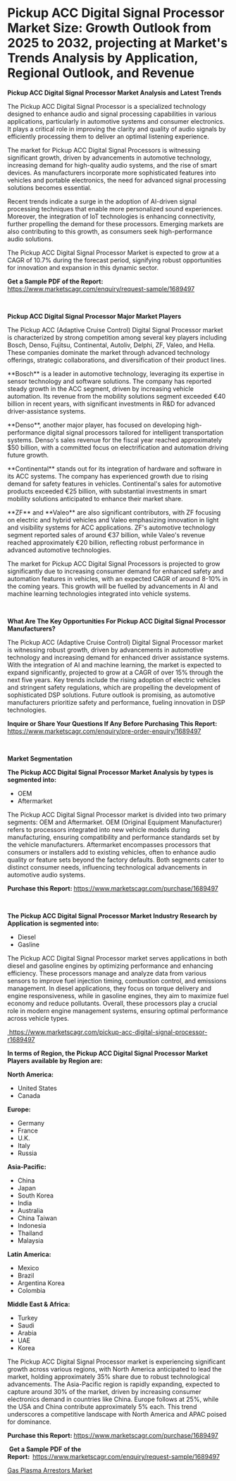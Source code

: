 <p><h1>Pickup ACC Digital Signal Processor Market Size: Growth Outlook from 2025 to 2032, projecting at Market's Trends Analysis by Application, Regional Outlook, and Revenue</h1></p><p><strong>Pickup ACC Digital Signal Processor Market Analysis and Latest Trends</strong></p>
<p><p>The Pickup ACC Digital Signal Processor is a specialized technology designed to enhance audio and signal processing capabilities in various applications, particularly in automotive systems and consumer electronics. It plays a critical role in improving the clarity and quality of audio signals by efficiently processing them to deliver an optimal listening experience. </p><p>The market for Pickup ACC Digital Signal Processors is witnessing significant growth, driven by advancements in automotive technology, increasing demand for high-quality audio systems, and the rise of smart devices. As manufacturers incorporate more sophisticated features into vehicles and portable electronics, the need for advanced signal processing solutions becomes essential. </p><p>Recent trends indicate a surge in the adoption of AI-driven signal processing techniques that enable more personalized sound experiences. Moreover, the integration of IoT technologies is enhancing connectivity, further propelling the demand for these processors. Emerging markets are also contributing to this growth, as consumers seek high-performance audio solutions. </p><p>The Pickup ACC Digital Signal Processor Market is expected to grow at a CAGR of 10.7% during the forecast period, signifying robust opportunities for innovation and expansion in this dynamic sector.</p></p>
<p><strong>Get a Sample PDF of the Report:&nbsp;</strong> <a href="https://www.marketscagr.com/enquiry/request-sample/1689497?utm_campaign=1905&utm_medium=2&utm_source=Github&utm_content=ia&utm_term=26032025&utm_id=pickup-acc-digital-signal-processor">https://www.marketscagr.com/enquiry/request-sample/1689497</a></p>
<p>&nbsp;</p>
<p><strong>Pickup ACC Digital Signal Processor Major Market Players</strong></p>
<p><p>The Pickup ACC (Adaptive Cruise Control) Digital Signal Processor market is characterized by strong competition among several key players including Bosch, Denso, Fujitsu, Continental, Autoliv, Delphi, ZF, Valeo, and Hella. These companies dominate the market through advanced technology offerings, strategic collaborations, and diversification of their product lines.</p><p>**Bosch** is a leader in automotive technology, leveraging its expertise in sensor technology and software solutions. The company has reported steady growth in the ACC segment, driven by increasing vehicle automation. Its revenue from the mobility solutions segment exceeded €40 billion in recent years, with significant investments in R&D for advanced driver-assistance systems.</p><p>**Denso**, another major player, has focused on developing high-performance digital signal processors tailored for intelligent transportation systems. Denso's sales revenue for the fiscal year reached approximately $50 billion, with a committed focus on electrification and automation driving future growth.</p><p>**Continental** stands out for its integration of hardware and software in its ACC systems. The company has experienced growth due to rising demand for safety features in vehicles. Continental's sales for automotive products exceeded €25 billion, with substantial investments in smart mobility solutions anticipated to enhance their market share.</p><p>**ZF** and **Valeo** are also significant contributors, with ZF focusing on electric and hybrid vehicles and Valeo emphasizing innovation in light and visibility systems for ACC applications. ZF's automotive technology segment reported sales of around €37 billion, while Valeo's revenue reached approximately €20 billion, reflecting robust performance in advanced automotive technologies.</p><p>The market for Pickup ACC Digital Signal Processors is projected to grow significantly due to increasing consumer demand for enhanced safety and automation features in vehicles, with an expected CAGR of around 8-10% in the coming years. This growth will be fuelled by advancements in AI and machine learning technologies integrated into vehicle systems.</p></p>
<p>&nbsp;</p>
<p><strong>What Are The Key Opportunities For Pickup ACC Digital Signal Processor Manufacturers?</strong></p>
<p><p>The Pickup ACC (Adaptive Cruise Control) Digital Signal Processor market is witnessing robust growth, driven by advancements in automotive technology and increasing demand for enhanced driver assistance systems. With the integration of AI and machine learning, the market is expected to expand significantly, projected to grow at a CAGR of over 15% through the next five years. Key trends include the rising adoption of electric vehicles and stringent safety regulations, which are propelling the development of sophisticated DSP solutions. Future outlook is promising, as automotive manufacturers prioritize safety and performance, fueling innovation in DSP technologies.</p></p>
<p><strong>Inquire or Share Your Questions If Any Before Purchasing This Report:</strong> <a href="https://www.marketscagr.com/enquiry/pre-order-enquiry/1689497?utm_campaign=1905&utm_medium=2&utm_source=Github&utm_content=ia&utm_term=26032025&utm_id=pickup-acc-digital-signal-processor">https://www.marketscagr.com/enquiry/pre-order-enquiry/1689497</a></p>
<p>&nbsp;</p>
<p><strong>Market Segmentation</strong></p>
<p><strong>The Pickup ACC Digital Signal Processor Market Analysis by types is segmented into:</strong></p>
<p><ul><li>OEM</li><li>Aftermarket</li></ul></p>
<p><p>The Pickup ACC Digital Signal Processor market is divided into two primary segments: OEM and Aftermarket. OEM (Original Equipment Manufacturer) refers to processors integrated into new vehicle models during manufacturing, ensuring compatibility and performance standards set by the vehicle manufacturers. Aftermarket encompasses processors that consumers or installers add to existing vehicles, often to enhance audio quality or feature sets beyond the factory defaults. Both segments cater to distinct consumer needs, influencing technological advancements in automotive audio systems.</p></p>
<p><strong>Purchase this Report:&nbsp;</strong><a href="https://www.marketscagr.com/purchase/1689497?utm_campaign=1905&utm_medium=2&utm_source=Github&utm_content=ia&utm_term=26032025&utm_id=pickup-acc-digital-signal-processor">https://www.marketscagr.com/purchase/1689497</a></p>
<p>&nbsp;</p>
<p><strong>The Pickup ACC Digital Signal Processor Market Industry Research by Application is segmented into:</strong></p>
<p><ul><li>Diesel</li><li>Gasline</li></ul></p>
<p><p>The Pickup ACC Digital Signal Processor market serves applications in both diesel and gasoline engines by optimizing performance and enhancing efficiency. These processors manage and analyze data from various sensors to improve fuel injection timing, combustion control, and emissions management. In diesel applications, they focus on torque delivery and engine responsiveness, while in gasoline engines, they aim to maximize fuel economy and reduce pollutants. Overall, these processors play a crucial role in modern engine management systems, ensuring optimal performance across vehicle types.</p></p>
<p><a href="https://www.marketscagr.com/pickup-acc-digital-signal-processor-r1689497?utm_campaign=1905&utm_medium=2&utm_source=Github&utm_content=ia&utm_term=26032025&utm_id=pickup-acc-digital-signal-processor">&nbsp;https://www.marketscagr.com/pickup-acc-digital-signal-processor-r1689497</a></p>
<p><strong>In terms of Region, the Pickup ACC Digital Signal Processor Market Players available by Region are:</strong></p>
<p>
    <p> <strong> North America: </strong>
        <ul>
            <li>United States</li>
            <li>Canada</li>
        </ul>
        </p> 
    <p> <strong> Europe: </strong>
        <ul>
            <li>Germany</li>
            <li>France</li>
            <li>U.K.</li>
            <li>Italy</li>
            <li>Russia</li>
        </ul>
        </p> 
    <p> <strong> Asia-Pacific: </strong>
        <ul>
            <li>China</li>
            <li>Japan</li>
            <li>South Korea</li>
            <li>India</li>
            <li>Australia</li>
            <li>China Taiwan</li>
            <li>Indonesia</li>
            <li>Thailand</li>
            <li>Malaysia</li>
        </ul>
        </p> 
    <p> <strong> Latin America: </strong>
        <ul>
            <li>Mexico</li>
            <li>Brazil</li>
            <li>Argentina Korea</li>
            <li>Colombia</li>
        </ul>
        </p> 
    <p> <strong> Middle East & Africa: </strong>
        <ul>
            <li>Turkey</li>
            <li>Saudi</li>
            <li>Arabia</li>
            <li>UAE</li>
            <li>Korea</li>
        </ul>
    </p>
    </p>
<p><p>The Pickup ACC Digital Signal Processor market is experiencing significant growth across various regions, with North America anticipated to lead the market, holding approximately 35% share due to robust technological advancements. The Asia-Pacific region is rapidly expanding, expected to capture around 30% of the market, driven by increasing consumer electronics demand in countries like China. Europe follows at 25%, while the USA and China contribute approximately 5% each. This trend underscores a competitive landscape with North America and APAC poised for dominance.</p></p>
<p><strong>Purchase this Report: </strong><a href="https://www.marketscagr.com/purchase/1689497?utm_campaign=1905&utm_medium=2&utm_source=Github&utm_content=ia&utm_term=26032025&utm_id=pickup-acc-digital-signal-processor">https://www.marketscagr.com/purchase/1689497</a></p>
<p>&nbsp;<strong>Get a Sample PDF of the Report:&nbsp;&nbsp;</strong><a href="https://www.marketscagr.com/enquiry/request-sample/1689497?utm_campaign=1905&utm_medium=2&utm_source=Github&utm_content=ia&utm_term=26032025&utm_id=pickup-acc-digital-signal-processor">https://www.marketscagr.com/enquiry/request-sample/1689497</a></p>
<p><strong></strong></p>
<p><p><a href="https://github.com/AshikRahman991/Market-Research-Report-List-2/blob/main/gas-plasma-arrestors-market.md?utm_campaign=1905&utm_medium=2&utm_source=Github&utm_content=ia&utm_term=26032025&utm_id=pickup-acc-digital-signal-processor">Gas Plasma Arrestors Market</a></p></p>